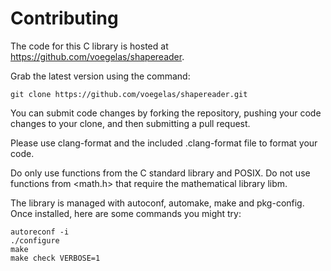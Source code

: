 # Contributing

The code for this C library is hosted at
https://github.com/voegelas/shapereader.

Grab the latest version using the command:

    git clone https://github.com/voegelas/shapereader.git

You can submit code changes by forking the repository, pushing your code
changes to your clone, and then submitting a pull request.

Please use clang-format and the included .clang-format file to format your
code.

Do only use functions from the C standard library and POSIX.  Do not use
functions from <math.h> that require the mathematical library libm.

The library is managed with autoconf, automake, make and pkg-config.  Once
installed, here are some commands you might try:

    autoreconf -i
    ./configure
    make
    make check VERBOSE=1
